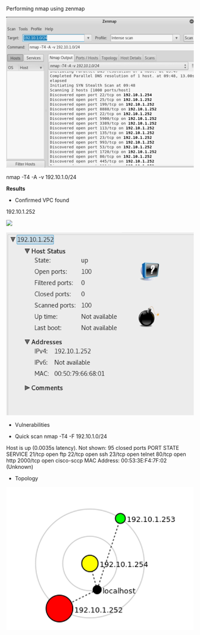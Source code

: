 
Performing nmap using zenmap

![](zenmap1.png)


nmap -T4 -A -v 192.10.1.0/24

[](zenmap1.txt)

**Results**
* Confirmed VPC found

192.10.1.252

![](vpc.png)

![](vpc_info.png)

* Vulnerabilities

- Quick scan
nmap -T4 -F 192.10.1.0/24

Host is up (0.0035s latency).
Not shown: 95 closed ports
PORT     STATE SERVICE
21/tcp   open  ftp
22/tcp   open  ssh
23/tcp   open  telnet
80/tcp   open  http
2000/tcp open  cisco-sccp
MAC Address: 00:53:3E:F4:7F:02 (Unknown)

- Topology

![](1_topology.png)

